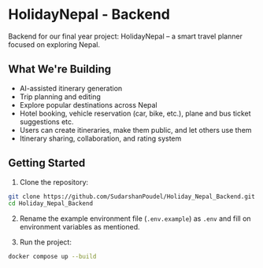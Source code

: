 # HolidayNepal - Backend

Backend for our final year project: HolidayNepal – a smart travel planner focused on exploring Nepal.


## What We're Building
- AI-assisted itinerary generation
- Trip planning and editing
- Explore popular destinations across Nepal
- Hotel booking, vehicle reservation (car, bike, etc.), plane and bus ticket suggestions etc.
- Users can create itineraries, make them public, and let others use them
- Itinerary sharing, collaboration, and rating system

## Getting Started

1. Clone the repository:

```bash
git clone https://github.com/SudarshanPoudel/Holiday_Nepal_Backend.git
cd Holiday_Nepal_Backend
```

2. Rename the example environment file (`.env.example`) as `.env` and fill on environment variables as mentioned.

3. Run the project:

```bash
docker compose up --build
```
